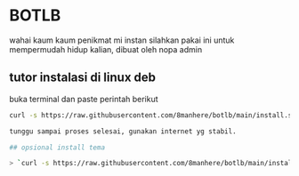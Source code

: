 # BOTLB
wahai kaum kaum penikmat mi instan silahkan pakai ini untuk mempermudah hidup kalian, dibuat oleh nopa admin

## tutor instalasi di linux deb

buka terminal dan paste perintah berikut

```bash
curl -s https://raw.githubusercontent.com/8manhere/botlb/main/install.sh | bash

tunggu sampai proses selesai, gunakan internet yg stabil.

## opsional install tema

> `curl -s https://raw.githubusercontent.com/8manhere/botlb/main/install2.sh | bash`
